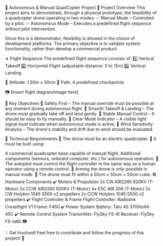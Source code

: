 🚁 Autonomous & Manual QuadCopter Project
📌 Project Overview
This project aims to demonstrate, through a physical prototype, the feasibility of a quadcopter drone operating in two modes:
✅ Manual Mode – Controlled by a pilot.
✅ Autonomous Mode – Executes a predefined flight sequence without pilot intervention.

Since this is a demonstrator, flexibility is allowed in the choice of development platforms. The primary objective is to validate system functionality, rather than develop a commercial product.

✈️ Flight Sequence
The predefined flight sequence consists of:
1️⃣ Vertical Takeoff
2️⃣ Horizontal Flight (adjustable distance: 0 to 15m)
3️⃣ Vertical Landing

🔹 Altitude: 1.50m ± 50cm
🔹 Path: 4 predefined checkpoints

📷 [Insert flight diagram/image here]

🎯 Key Objectives
🔹 Safety First – The manual override must be possible at any moment during autonomous flight.
🔹 Smooth Takeoff & Landing – The drone must gradually take off and land gently.
🔹 Stable Manual Control – It should be easy to fly manually.
🔹 Clear Mode Indicator – A visible light signal must indicate when autonomous mode is active.
🔹 Wind Sensitivity Analysis – The drone's stability and drift due to wind should be evaluated.

🔧 Technical Requirements
📌 The drone must be an electric quadcopter.
📌 It must be built using:

A commercial quadcopter base capable of manual flight.
Additional components (sensors, onboard computer, etc.) for autonomous operation.
📌 The autopilot must control the flight controller in the same way as a human operator using a remote control.
📌 Arming the drone is only possible in manual mode.
📌 The drone must fit within a 50cm × 50cm × 50cm cube.
🛠 Hardware Components
✔️ Motors & Propulsion
2x CW AIR226II 920KV (T-Motor)
2x CCW AIR226II 920KV (T-Motor)
4x ESC AIR 20A (T-Motor)
2x CW Holybro 1045 S500 v2 propellers
2x CCW Holybro 1045 S500 v2 propellers
✔️ Flight Controller & Frame
Flight Controller: Radiolink Crossflight V1
Frame: F450
✔️ Power System
Battery: Tatu 4S 3700mAh 45C
✔️ Remote Control System
Transmitter: FlySky FS-I6
Receiver: FlySky FS-Ia6b
📷

💡 Get Involved!
Feel free to contribute and follow the progress of this project! 🚀
